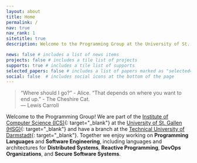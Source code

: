 ```yaml
---
layout: about
title: Home
permalink: /
nav: true
nav_rank: 1
sitetitle: true
description: Welcome to the Programming Group at the University of St. Gallen and at the Technical University of Darmstadt. Team. Projects. Support.

news: false # includes a list of news items
projects: false # includes a tile list of projects
supports: true # includes a tile list of supports
selected_papers: false # includes a list of papers marked as "selected={true}"
social: false  # includes social icons at the bottom of the page
---
```


> <i class="fas fa-quote-left"></i>
> “Where should I go?” - Alice. “That depends on where you want to end up.” - The Cheshire Cat.
> <i class="fas fa-quote-right"></i><br />
> — Lewis Carroll

Welcome to the Programming Group!
We are part of the [Institute of Computer Science (ICS)](https://ics.unisg.ch/){: target="_blank"} at the [University of St. Gallen (HSG)](https://www.unisg.ch/){: target="_blank"}
and have a branch at the [Technical University of Darmstadt](https://www.tu-darmstadt.de/){: target="_blank"}.
Together we enjoy working on **Programming Languages**
and **Software Engineering**, including languages and architectures for
**Distributed Systems**, **Reactive Programming**, **DevOps Organizations**, and **Secure Software Systems**.
